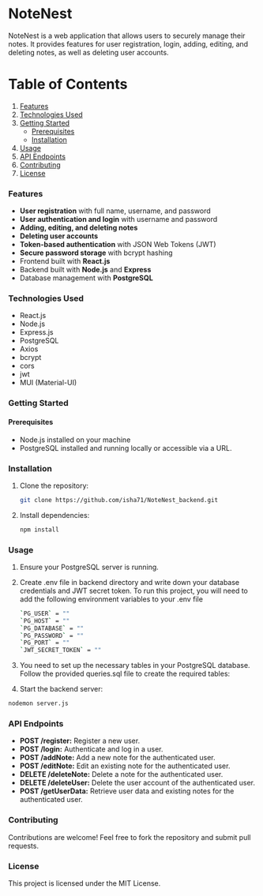 # NoteNest
NoteNest is a web application that allows users to securely manage their notes. It provides features for user registration, login, adding, editing, and deleting notes, as well as deleting user accounts.

# Table of Contents

1. [Features](#features)
2. [Technologies Used](#technologies-used)
3. [Getting Started](#getting-started)
   - [Prerequisites](#prerequisites)
   - [Installation](#installation)
4. [Usage](#usage)
5. [API Endpoints](#api-endpoints)
6. [Contributing](#contributing)
7. [License](#license)

### Features

- **User registration** with full name, username, and password
- **User authentication and login** with username and password
- **Adding, editing, and deleting notes**
- **Deleting user accounts**
- **Token-based authentication** with JSON Web Tokens (JWT)
- **Secure password storage** with bcrypt hashing
- Frontend built with **React.js**
- Backend built with **Node.js** and **Express**
- Database management with **PostgreSQL**

### Technologies Used

- React.js
- Node.js
- Express.js
- PostgreSQL
- Axios
- bcrypt
- cors
- jwt
- MUI (Material-UI)

### Getting Started

#### Prerequisites

- Node.js installed on your machine
- PostgreSQL installed and running locally or accessible via a URL.

### Installation

1. Clone the repository:
   ```bash
   git clone https://github.com/isha71/NoteNest_backend.git
   ```
2. Install dependencies:
   ```bash
   npm install
   ```

### Usage

1. Ensure your PostgreSQL server is running. 
2. Create .env file in backend directory and write down your database credentials and JWT secret token.
   To run this project, you will need to add the following environment variables to your .env file
   ```bash
   `PG_USER` = ""
   `PG_HOST` = ""
   `PG_DATABASE` = ""
   `PG_PASSWORD` = ""
   `PG_PORT` = ""
   `JWT_SECRET_TOKEN` = ""
   ```

3. You need to set up the necessary tables in your PostgreSQL database. Follow the provided queries.sql file to create the required tables:
   
4.  Start the backend server:
   ```bash
   nodemon server.js
   ```

### API Endpoints

- **POST /register:** Register a new user.
- **POST /login:** Authenticate and log in a user.
- **POST /addNote:** Add a new note for the authenticated user.
- **POST /editNote:** Edit an existing note for the authenticated user.
- **DELETE /deleteNote:** Delete a note for the authenticated user.
- **DELETE /deleteUser:** Delete the user account of the authenticated user.
- **POST /getUserData:** Retrieve user data and existing notes for the authenticated user.

### Contributing

Contributions are welcome! Feel free to fork the repository and submit pull requests.

### License

This project is licensed under the MIT License.
